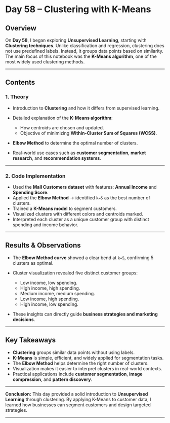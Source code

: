 # Day 58 – Clustering with K-Means

## Overview

On **Day 58**, I began exploring **Unsupervised Learning**, starting with **Clustering techniques**.
Unlike classification and regression, clustering does not use predefined labels. Instead, it groups data points based on similarity.
The main focus of this notebook was the **K-Means algorithm**, one of the most widely used clustering methods.

---

## Contents

### 1. Theory

* Introduction to **Clustering** and how it differs from supervised learning.
* Detailed explanation of the **K-Means algorithm**:

  * How centroids are chosen and updated.
  * Objective of minimizing **Within-Cluster Sum of Squares (WCSS)**.
* **Elbow Method** to determine the optimal number of clusters.
* Real-world use cases such as **customer segmentation**, **market research**, and **recommendation systems**.

---

### 2. Code Implementation

* Used the **Mall Customers dataset** with features: **Annual Income** and **Spending Score**.
* Applied the **Elbow Method** → identified `k=5` as the best number of clusters.
* Trained a **K-Means model** to segment customers.
* Visualized clusters with different colors and centroids marked.
* Interpreted each cluster as a unique customer group with distinct spending and income behavior.

---

## Results & Observations

* The **Elbow Method curve** showed a clear bend at `k=5`, confirming 5 clusters as optimal.
* Cluster visualization revealed five distinct customer groups:

  * Low income, low spending.
  * High income, high spending.
  * Medium income, medium spending.
  * Low income, high spending.
  * High income, low spending.
* These insights can directly guide **business strategies and marketing decisions**.

---

## Key Takeaways

* **Clustering** groups similar data points without using labels.
* **K-Means** is simple, efficient, and widely applied for segmentation tasks.
* The **Elbow Method** helps determine the right number of clusters.
* Visualization makes it easier to interpret clusters in real-world contexts.
* Practical applications include **customer segmentation**, **image compression**, and **pattern discovery**.

---

**Conclusion:**
This day provided a solid introduction to **Unsupervised Learning** through clustering.
By applying K-Means to customer data, I learned how businesses can segment customers and design targeted strategies.

---
